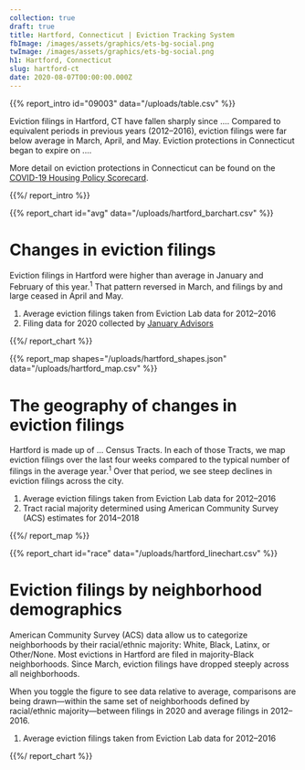 ```yaml
---
collection: true
draft: true
title: Hartford, Connecticut | Eviction Tracking System
fbImage: /images/assets/graphics/ets-bg-social.png
twImage: /images/assets/graphics/ets-bg-social.png
h1: Hartford, Connecticut 
slug: hartford-ct
date: 2020-08-07T00:00:00.000Z
---
```


{{% report_intro id="09003" data="/uploads/table.csv" %}}

Eviction filings in Hartford, CT have fallen sharply since .... Compared to equivalent periods in previous years (2012–2016), eviction filings were far below average in March, April, and May. Eviction protections in Connecticut began to expire on ....

More detail on eviction protections in Connecticut can be found on the [COVID-19 Housing Policy Scorecard](https://evictionlab.org/covid-policy-scorecard/ct/).

{{%/ report_intro %}}

{{% report_chart id="avg" data="/uploads/hartford_barchart.csv" %}}

# Changes in eviction filings

Eviction filings in Hartford were higher than average in January and February of this year.<sup>1</sup> That pattern reversed in March, and filings by and large ceased in April and May. 

1. Average eviction filings taken from Eviction Lab data for 2012–2016
2. Filing data for 2020 collected by [January Advisors](https://www.januaryadvisors.com/)

{{%/ report_chart %}}


{{% report_map shapes="/uploads/hartford_shapes.json" data="/uploads/hartford_map.csv" %}}

# The geography of changes in eviction filings

Hartford is made up of ... Census Tracts. In each of those Tracts, we map eviction filings over the last four weeks compared to the typical number of filings in the average year.<sup>1</sup> Over that period, we see steep declines in eviction filings across the city.

1. Average eviction filings taken from Eviction Lab data for 2012–2016
2. Tract racial majority determined using American Community Survey (ACS) estimates for 2014–2018

{{%/ report_map %}}

{{% report_chart id="race" data="/uploads/hartford_linechart.csv" %}}

# Eviction filings by neighborhood demographics

American Community Survey (ACS) data allow us to categorize neighborhoods by their racial/ethnic majority: White, Black, Latinx, or Other/None. Most evictions in Hartford are filed in majority-Black neighborhoods. Since March, eviction filings have dropped steeply across all neighborhoods.

When you toggle the figure to see data relative to average, comparisons are being drawn—within the same set of neighborhoods defined by racial/ethnic majority—between filings in 2020 and average filings in 2012–2016.

1. Average eviction filings taken from Eviction Lab data for 2012–2016


{{%/ report_chart %}}